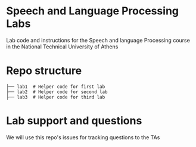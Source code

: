 # Speech and Language Processing Labs

Lab code and instructions for the Speech and language Processing course in the National Technical University of Athens


# Repo structure

```
├── lab1  # Helper code for first lab
├── lab2  # Helper code for second lab
├── lab3  # Helper code for third lab
```

# Lab support and questions

We will use this repo's issues for tracking questions to the TAs
